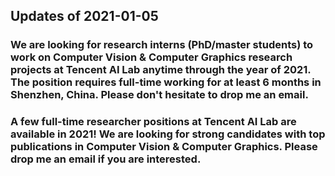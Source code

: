 ## Updates of 2021-01-05

### We are looking for research interns (PhD/master students) to work on Computer Vision & Computer Graphics research projects at Tencent AI Lab anytime through the year of 2021. The position requires full-time working for at least 6 months in Shenzhen, China. Please don't hesitate to drop me an email. 

### A few full-time researcher positions at Tencent AI Lab are available in 2021! We are looking for strong candidates with top publications in Computer Vision & Computer Graphics. Please drop me an email if you are interested. 


